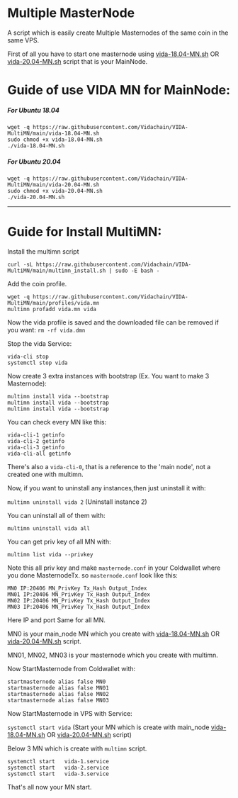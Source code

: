 # Multiple MasterNode

A script which is easily create Multiple Masternodes of the same coin in the same VPS.

First of all you have to start one masternode using <a href="https://github.com/Vidachain/VIDA-MultiMN/blob/main/vida-18.04-MN.sh">vida-18.04-MN.sh</a> OR <a href="https://github.com/Vidachain/VIDA-MultiMN/blob/main/vida-20.04-MN.sh">vida-20.04-MN.sh</a> script that is your MainNode.

# Guide of use VIDA MN for MainNode:

##### For Ubuntu 18.04
```
wget -q https://raw.githubusercontent.com/Vidachain/VIDA-MultiMN/main/vida-18.04-MN.sh
sudo chmod +x vida-18.04-MN.sh
./vida-18.04-MN.sh
```

##### For Ubuntu 20.04
```
wget -q https://raw.githubusercontent.com/Vidachain/VIDA-MultiMN/main/vida-20.04-MN.sh
sudo chmod +x vida-20.04-MN.sh
./vida-20.04-MN.sh
```

***

# Guide for Install MultiMN:

Install the multimn script 

`curl -sL https://raw.githubusercontent.com/Vidachain/VIDA-MultiMN/main/multimn_install.sh | sudo -E bash -`

Add the coin profile.
```
wget -q https://raw.githubusercontent.com/Vidachain/VIDA-MultiMN/main/profiles/vida.mn
multimn profadd vida.mn vida
```
Now the vida profile is saved and the downloaded file can be removed if you want: `rm -rf vida.dmn`

Stop the vida Service:
```
vida-cli stop
systemctl stop vida
```
Now create 3 extra instances with bootstrap (Ex. You want to make 3 Masternode):
```
multimn install vida --bootstrap
multimn install vida --bootstrap
multimn install vida --bootstrap
```
You can check every MN like this:
```
vida-cli-1 getinfo
vida-cli-2 getinfo
vida-cli-3 getinfo
vida-cli-all getinfo
```
There's also a `vida-cli-0`, that is a reference to the 'main node', not a created one with multimn.

Now, if you want to uninstall any instances,then just uninstall it with:

`multimn uninstall vida 2` (Uninstall instance 2)

You can uninstall all of them with:

`multimn uninstall vida all`


You can get priv key of all MN with:

`multimn list vida --privkey`


Note this all priv key and make `masternode.conf` in your Coldwallet where you done MasternodeTx.
so `masternode.conf` look like this:
```
MN0 IP:20406 MN_PrivKey Tx_Hash Output_Index
MN01 IP:20406 MN_PrivKey Tx_Hash Output_Index
MN02 IP:20406 MN_PrivKey Tx_Hash Output_Index
MN03 IP:20406 MN_PrivKey Tx_Hash Output_Index
```

Here IP and port Same for all MN.

MN0 is your main_node MN which you create with <a href="https://github.com/Vidachain/VIDA-MultiMN/blob/main/vida-18.04-MN.sh">vida-18.04-MN.sh</a> OR <a href="https://github.com/Vidachain/VIDA-MultiMN/blob/main/vida-20.04-MN.sh">vida-20.04-MN.sh</a> script.

MN01, MN02, MN03 is your masternode which you create with multimn.


Now StartMasternode from Coldwallet with:
```
startmasternode alias false MN0
startmasternode alias false MN01
startmasternode alias false MN02
startmasternode alias false MN03
```

Now StartMasternode in VPS with Service:

`systemctl start vida` (Start your MN which is create with main_node <a href="https://github.com/Vidachain/VIDA-MultiMN/blob/main/vida-18.04-MN.sh">vida-18.04-MN.sh</a> OR <a href="https://github.com/Vidachain/VIDA-MultiMN/blob/main/vida-20.04-MN.sh">vida-20.04-MN.sh</a> script)

Below 3 MN which is create with `multimn` script.
```
systemctl start   vida-1.service
systemctl start   vida-2.service
systemctl start   vida-3.service
```

That's all now your MN start.
